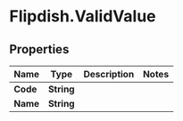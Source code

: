 # Flipdish.ValidValue

## Properties
Name | Type | Description | Notes
------------ | ------------- | ------------- | -------------
**Code** | **String** |  | 
**Name** | **String** |  | 


